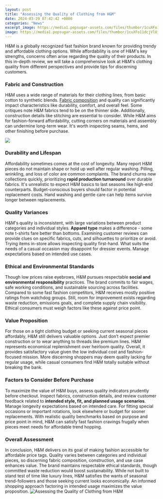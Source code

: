 ```yaml
---
layout: post
title: "Assessing the Quality of Clothing from H&M"
date: 2024-03-29 07:42:42 +0000
categories: "News"
excerpt_image: https://media1.popsugar-assets.com/files/thumbor/1cuXFo11dcjVlUijdzJ2bzwARhc/fit-in/1024x1024/filters:format_auto-!!-:strip_icc-!!-/2021/01/11/790/n/1922564/49d56b025ffc91da5525f1.87337070_/i/best-hm-clothes-for-women-2021-guide.jpg
image: https://media1.popsugar-assets.com/files/thumbor/1cuXFo11dcjVlUijdzJ2bzwARhc/fit-in/1024x1024/filters:format_auto-!!-:strip_icc-!!-/2021/01/11/790/n/1922564/49d56b025ffc91da5525f1.87337070_/i/best-hm-clothes-for-women-2021-guide.jpg
---
```


H&M is a globally recognized fast fashion brand known for providing trendy and affordable clothing options. While affordability is one of H&M's key strengths, concerns often arise regarding the quality of their products. In this in-depth review, we will take a comprehensive look at H&M's clothing quality from different perspectives and provide tips for discerning customers.
### Fabric and Construction 
H&M uses a wide range of materials for their clothing lines, from basic cotton to synthetic blends. [Fabric composition](https://store.fi.io.vn/chihuahuas-gamer-computer-video-game-lover-gaming-dog-chihuahua-dog) and quality can significantly impact characteristics like durability, comfort, and overall feel. Some critiques note H&M fabrics tend to be on the thinner side. Additionally, construction details like stitching are essential to consider. While H&M aims for fashion-forward affordability, cutting corners on materials and assembly can undermine long-term wear. It's worth inspecting seams, hems, and other finishing before purchase.

![](https://babeaze.com.au/wp-content/uploads/2022/05/1.jpeg)
### Durability and Lifespan
Affordability sometimes comes at the cost of longevity. Many report H&M pieces do not maintain shape or hold up well after regular washing. Pilling, wrinkling, and loss of color are common complaints. The brand churns new collections quickly, prioritizing **rapid production turnaround** over durable fabrics. It's unrealistic to expect H&M basics to last seasons like high-end counterparts. Budget-conscious buyers should factor in potential replacement costs. Hand washing and gentle care can help items survive longer between replacements.
### Quality Variances
H&M's quality is inconsistent, with large variations between product categories and individual styles. **Apparel type** makes a difference - some note t-shirts fare better than bottoms. Examining customer reviews can provide clues on specific fabrics, cuts, and silhouettes to prioritize or avoid. Trying items in-store allows inspecting quality first-hand. What suits the needs of a casual occasion may disappoint for dressier events. Manage expectations based on intended use cases.
### Ethical and Environmental Standards  
Though low prices raise eyebrows, H&M pursues respectable **social and environmental responsibility** practices. The brand commits to fair wages, safe working conditions, and sustainable sourcing across facilities. Compared to some fast fashion competitors, H&M receives mostly positive ratings from watchdog groups. Still, room for improvement exists regarding waste reduction, emissions goals, and complete supply chain visibility. Ethical consumers must weigh factors like these against price point.
### Value Proposition 
For those on a tight clothing budget or seeking current seasonal pieces affordably, H&M still delivers valuable options. Just don’t expect premier construction or to wear anything to threads like premium lines. H&M represents economical replenishment over heirloom quality. Overall, it provides satisfactory value given the low individual cost and fashion-focused mission. More discerning shoppers may deem quality lacking for regular usage, while casual consumers find H&M totally suitable without breaking the bank.
### Factors to Consider Before Purchase
To maximize the value of H&M buys, assess quality indicators prudently before checkout. Inspect fabrics, construction details, and review customer feedback related to **intended style, fit, and planned usage scenarios**. Manage longevity expectations based on intended care. For fitting special occasions or important rotations, look elsewhere or budget for sooner replacements. With realistic quality benchmarks based on purpose and price point in mind, H&M can satisfy fast fashion cravings frugally when pieces meet needs for affordable trend hopping.
### Overall Assessment  
In conclusion, H&M delivers on its goal of making fashion accessible for affordable price tags. Quality varies between categories and individual pieces, so discerning fabric composition, construction, and use case enhances value. The brand maintains respectable ethical standards, though committed waste reduction would boost sustainability. While not built to stand test of time like luxury lines, H&M satisfies the wants of seasonal trend-followers and those seeking current looks economically. An informed shopping approach factoring in intended usage maximizes the value proposition.
![Assessing the Quality of Clothing from H&M](https://media1.popsugar-assets.com/files/thumbor/1cuXFo11dcjVlUijdzJ2bzwARhc/fit-in/1024x1024/filters:format_auto-!!-:strip_icc-!!-/2021/01/11/790/n/1922564/49d56b025ffc91da5525f1.87337070_/i/best-hm-clothes-for-women-2021-guide.jpg)